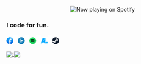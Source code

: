 <p align="center">
  <img src="https://spotify-github-profile.kittinanx.com/api/view?uid=williansantosnt&cover_image=true&theme=novatorem&show_offline=false&background_color=121212&interchange=false" alt="Now playing on Spotify" />
</p>

### I code for fun.
<p float="left"><a href="https://facebook.com/uirian" target="_blank" title="Facebook"><img src="https://github.com/uiriansan/uiriansan/blob/master/facebook.png" width="18px" /></a><img src="https://github.com/uiriansan/uiriansan/blob/master/sep.png"/><a href="https://www.linkedin.com/in/uiriansan/" target="_blank" title="Linkedin"><img src="https://github.com/uiriansan/uiriansan/blob/master/linkedin.png" width="18px" /></a><img src="https://github.com/uiriansan/uiriansan/blob/master/sep.png"/><a href="https://open.spotify.com/user/williansantosnt?si=506f172c669e42b0" target="_blank" title="Spotify"><img src="https://github.com/uiriansan/uiriansan/blob/master/spotify.png" width="18px" /></a><img src="https://github.com/uiriansan/uiriansan/blob/master/sep.png"/><a href="https://anilist.co/user/uiriansan" target="_blank" title="AniList"><img src="https://github.com/uiriansan/uiriansan/blob/master/anilist.png" width="18px" /></a><img src="https://github.com/uiriansan/uiriansan/blob/master/sep.png"/><a href="https://steamcommunity.com/id/uiriansan/" target="_blank" title="Steam"><img src="https://github.com/uiriansan/uiriansan/blob/master/steam.png" width="18px" /></a></p>
   
<a href="https://github.com/anuraghazra/github-readme-stats">
  <img height=200 align="center" src="https://github-readme-stats.vercel.app/api?username=uiriansan&layout=compact&theme=transparent&langs_count=10&hide_border=true&custom_title=Stats&title_color=ca7690&text_color=97ce95&card_width=350" />
</a>
<a href="https://github.com/anuraghazra/convoychat">
  <img height=200 align="center" src="https://github-readme-stats.vercel.app/api/top-langs/?username=uiriansan&layout=compact&theme=transparent&langs_count=10&hide_border=true&title_color=ca7690&text_color=97ce95&card_width=320" />
</a>
